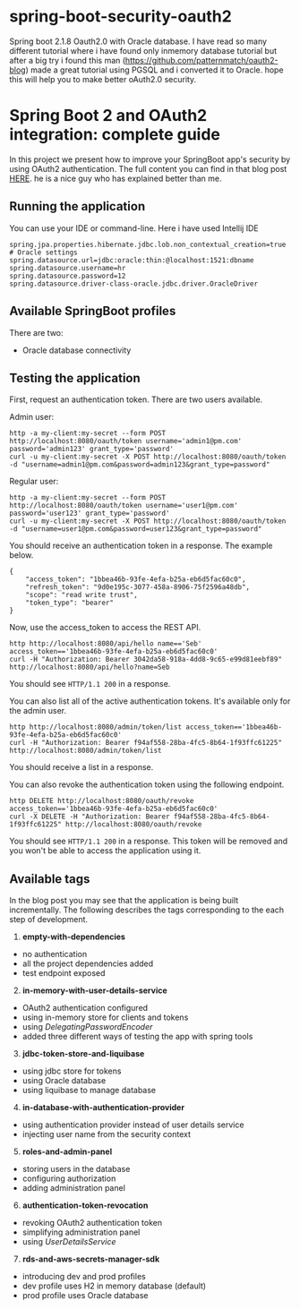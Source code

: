 # spring-boot-security-oauth2

Spring boot 2.1.8 Oauth2.0 with Oracle database. I have read so many different tutorial where i have found only inmemory database tutorial but after a big try i found this man (https://github.com/patternmatch/oauth2-blog) made a great tutorial using PGSQL and i converted it to Oracle. hope this will help you to make better oAuth2.0 security.

# Spring Boot 2 and OAuth2 integration: complete guide
In this project we present how to improve your SpringBoot app's security by using OAuth2 authentication.
The full content you can find in that blog post [HERE](https://pattern-match.com/blog/2018/10/17/springboot2-with-oauth2-integration/).
he is a nice guy who has explained better than me.

## Running the application
You can use your IDE or command-line.
Here i have used Intellij IDE

```
spring.jpa.properties.hibernate.jdbc.lob.non_contextual_creation=true
# Oracle settings
spring.datasource.url=jdbc:oracle:thin:@localhost:1521:dbname
spring.datasource.username=hr
spring.datasource.password=12
spring.datasource.driver-class-oracle.jdbc.driver.OracleDriver
```

## Available SpringBoot profiles
There are two:
* Oracle database connectivity

## Testing the application

First, request an authentication token.
There are two users available.

Admin user:
```
http -a my-client:my-secret --form POST http://localhost:8080/oauth/token username='admin1@pm.com' password='admin123' grant_type='password'
curl -u my-client:my-secret -X POST http://localhost:8080/oauth/token -d "username=admin1@pm.com&password=admin123&grant_type=password"
```

Regular user:
```
http -a my-client:my-secret --form POST http://localhost:8080/oauth/token username='user1@pm.com' password='user123' grant_type='password'
curl -u my-client:my-secret -X POST http://localhost:8080/oauth/token -d "username=user1@pm.com&password=user123&grant_type=password"
```

You should receive an authentication token in a response. The example below.

```
{
    "access_token": "1bbea46b-93fe-4efa-b25a-eb6d5fac60c0",
    "refresh_token": "9d0e195c-3077-458a-8906-75f2596a48db",
    "scope": "read write trust",
    "token_type": "bearer"
}
```

Now, use the access_token to access the REST API.

```
http http://localhost:8080/api/hello name=='Seb' access_token=='1bbea46b-93fe-4efa-b25a-eb6d5fac60c0'
curl -H "Authorization: Bearer 3042da58-918a-4dd8-9c65-e99d81eebf89" http://localhost:8080/api/hello?name=Seb
```
You should see `HTTP/1.1 200` in a response.

You can also list all of the active authentication tokens. It's available only for the admin user.

```
http http://localhost:8080/admin/token/list access_token=='1bbea46b-93fe-4efa-b25a-eb6d5fac60c0'
curl -H "Authorization: Bearer f94af558-28ba-4fc5-8b64-1f93ffc61225" http://localhost:8080/admin/token/list
```
You should receive a list in a response.

You can also revoke the authentication token using the following endpoint.

```
http DELETE http://localhost:8080/oauth/revoke access_token=='1bbea46b-93fe-4efa-b25a-eb6d5fac60c0'
curl -X DELETE -H "Authorization: Bearer f94af558-28ba-4fc5-8b64-1f93ffc61225" http://localhost:8080/oauth/revoke
```

You should see `HTTP/1.1 200` in a response.
This token will be removed and you won't be able to access the application using it.

## Available tags
In the blog post you may see that the application is being built incrementally. 
The following describes the tags corresponding to the each step of development.

1. **empty-with-dependencies**
  * no authentication
  * all the project dependencies added
  * test endpoint exposed

2. **in-memory-with-user-details-service**
  * OAuth2 authentication configured
  * using in-memory store for clients and tokens
  * using _DelegatingPasswordEncoder_
  * added three different ways of testing the app with spring tools

3. **jdbc-token-store-and-liquibase**
  * using jdbc store for tokens
  * using Oracle database
  * using liquibase to manage database
  
4. **in-database-with-authentication-provider**
  * using authentication provider instead of user details service
  * injecting user name from the security context

5. **roles-and-admin-panel**
  * storing users in the database
  * configuring authorization
  * adding administration panel
  
6. **authentication-token-revocation**
  * revoking OAuth2 authentication token
  * simplifying administration panel
  * using _UserDetailsService_

7. **rds-and-aws-secrets-manager-sdk**
  * introducing dev and prod profiles
  * dev profile uses H2 in memory database (default)
  * prod profile uses Oracle database


